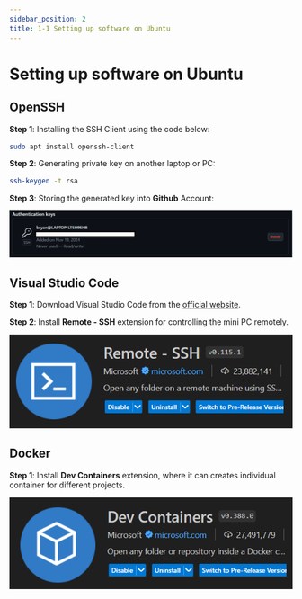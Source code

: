 ```yaml
---
sidebar_position: 2
title: 1-1 Setting up software on Ubuntu
---
```


# Setting up software on Ubuntu

## OpenSSH
**Step 1**: Installing the SSH Client using the code below:
```bash
sudo apt install openssh-client
```
**Step 2**: Generating private key on another laptop or PC:
```bash
ssh-keygen -t rsa
```

**Step 3**: Storing the generated key into **Github** Account:

![SSH Key](../img/SSH_Key.PNG)

## Visual Studio Code
**Step 1**: Download Visual Studio Code from the [official website](https://code.visualstudio.com/).

**Step 2**: Install **Remote - SSH** extension for controlling the mini PC remotely.

![RemoteSSH](../img/RemoteSSH.PNG)

## Docker
**Step 1**: Install **Dev Containers** extension, where it can creates individual container for different projects.

![Container](../img/Container.PNG)